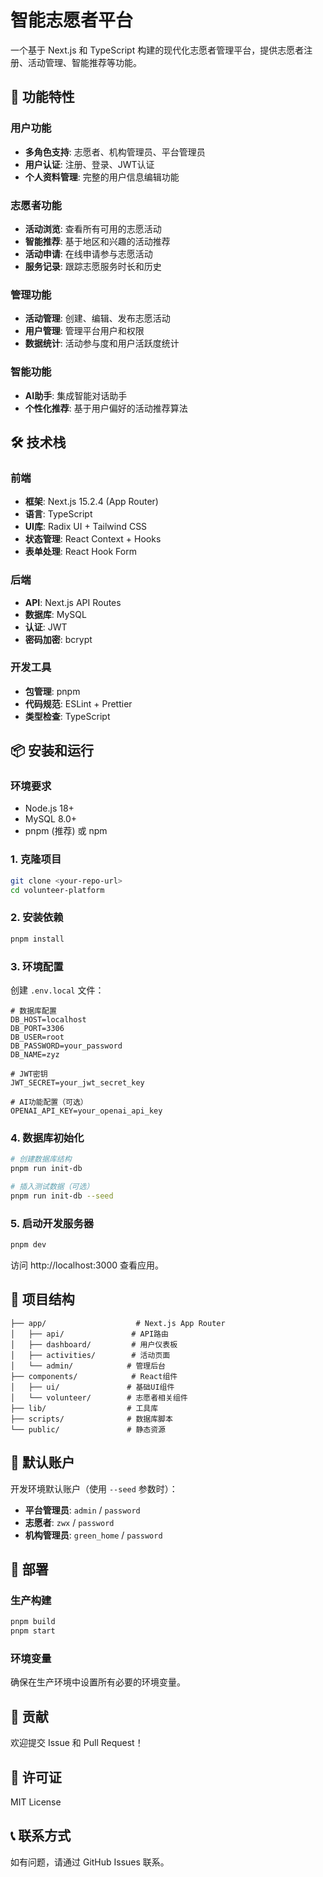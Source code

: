 # 智能志愿者平台

一个基于 Next.js 和 TypeScript 构建的现代化志愿者管理平台，提供志愿者注册、活动管理、智能推荐等功能。

## 🚀 功能特性

### 用户功能
- **多角色支持**: 志愿者、机构管理员、平台管理员
- **用户认证**: 注册、登录、JWT认证
- **个人资料管理**: 完整的用户信息编辑功能

### 志愿者功能
- **活动浏览**: 查看所有可用的志愿活动
- **智能推荐**: 基于地区和兴趣的活动推荐
- **活动申请**: 在线申请参与志愿活动
- **服务记录**: 跟踪志愿服务时长和历史

### 管理功能
- **活动管理**: 创建、编辑、发布志愿活动
- **用户管理**: 管理平台用户和权限
- **数据统计**: 活动参与度和用户活跃度统计

### 智能功能
- **AI助手**: 集成智能对话助手
- **个性化推荐**: 基于用户偏好的活动推荐算法

## 🛠️ 技术栈

### 前端
- **框架**: Next.js 15.2.4 (App Router)
- **语言**: TypeScript
- **UI库**: Radix UI + Tailwind CSS
- **状态管理**: React Context + Hooks
- **表单处理**: React Hook Form

### 后端
- **API**: Next.js API Routes
- **数据库**: MySQL
- **认证**: JWT
- **密码加密**: bcrypt

### 开发工具
- **包管理**: pnpm
- **代码规范**: ESLint + Prettier
- **类型检查**: TypeScript

## 📦 安装和运行

### 环境要求
- Node.js 18+
- MySQL 8.0+
- pnpm (推荐) 或 npm

### 1. 克隆项目
```bash
git clone <your-repo-url>
cd volunteer-platform
```

### 2. 安装依赖
```bash
pnpm install
```

### 3. 环境配置
创建 `.env.local` 文件：
```env
# 数据库配置
DB_HOST=localhost
DB_PORT=3306
DB_USER=root
DB_PASSWORD=your_password
DB_NAME=zyz

# JWT密钥
JWT_SECRET=your_jwt_secret_key

# AI功能配置（可选）
OPENAI_API_KEY=your_openai_api_key
```

### 4. 数据库初始化
```bash
# 创建数据库结构
pnpm run init-db

# 插入测试数据（可选）
pnpm run init-db --seed
```

### 5. 启动开发服务器
```bash
pnpm dev
```

访问 http://localhost:3000 查看应用。

## 📁 项目结构

```
├── app/                    # Next.js App Router
│   ├── api/               # API路由
│   ├── dashboard/         # 用户仪表板
│   ├── activities/        # 活动页面
│   └── admin/            # 管理后台
├── components/            # React组件
│   ├── ui/               # 基础UI组件
│   └── volunteer/        # 志愿者相关组件
├── lib/                  # 工具库
├── scripts/              # 数据库脚本
└── public/               # 静态资源
```

## 🔐 默认账户

开发环境默认账户（使用 `--seed` 参数时）：

- **平台管理员**: `admin` / `password`
- **志愿者**: `zwx` / `password`
- **机构管理员**: `green_home` / `password`

## 🚀 部署

### 生产构建
```bash
pnpm build
pnpm start
```

### 环境变量
确保在生产环境中设置所有必要的环境变量。

## 🤝 贡献

欢迎提交 Issue 和 Pull Request！

## 📄 许可证

MIT License

## 📞 联系方式

如有问题，请通过 GitHub Issues 联系。
